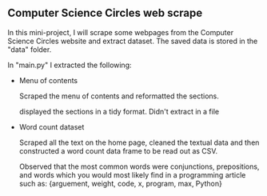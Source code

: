 ## Computer Science Circles web scrape



In this mini-project, I will scrape some webpages from the Computer Science Circles website and extract dataset. The saved data is stored in the "data" folder.



In "main.py" I extracted the following:

- Menu of contents

  Scraped the menu of contents and reformatted the sections.

  displayed the sections in a tidy format. Didn't extract in a file

- Word count dataset

  Scraped all the text on the home page, cleaned the textual data and then constructed a word count data frame to be read out as CSV.
  
  Observed that the most common words were conjunctions, prepositions, and words which you would most likely find in a programming article such as:
  {arguement, weight, code, x, program, max, Python}



